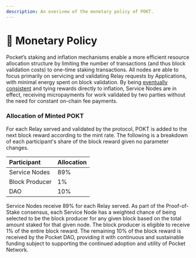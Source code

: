 ```yaml
---
description: An overivew of the monetary policy of POKT.
---
```


# 🏦 Monetary Policy

Pocket’s staking and inflation mechanisms enable a more efficient resource allocation structure by limiting the number of transactions \(and thus block validation costs\) to one-time staking transactions. All nodes are able to focus primarily on servicing and validating Relay requests by Applications, with minimal energy spent on block validation. By being [eventually consistent](https://en.wikipedia.org/wiki/Eventual_consistency) and tying rewards directly to inflation, Service Nodes are in effect, receiving micropayments for work validated by two parties without the need for constant on-chain fee payments. 

### **Allocation of Minted POKT**

For each Relay served and validated by the protocol, POKT is added to the next block reward according to the mint rate. The following is a breakdown of each participant's share of the block reward given no parameter changes.

| Participant | Allocation |
| :--- | :--- |
| Service Nodes | 89% |
| Block Producer | 1% |
| DAO | 10% |

Service Nodes receive 89% for each Relay served. As part of the Proof-of-Stake consensus, each Service Node has a weighted chance of being selected to be the block producer for any given block based on the total amount staked for that given node. The block producer is eligible to receive 1% of the entire block reward. The remaining 10% of the block reward is received by the Pocket DAO, providing it with continuous and sustainable funding subject to supporting the continued adoption and utility of Pocket Network.

